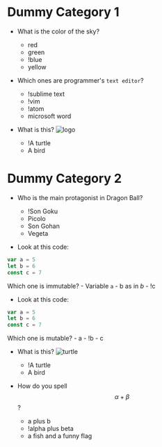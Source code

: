 # Dummy Category 1

* What is the color of the sky?
    - red
    - green
    - !blue
    - yellow

* Which ones are programmer's `text editor`?
    - !sublime text
    - !vim
    - !atom
    - microsoft word

* What is this?
![logo](https://raw.githubusercontent.com/goFrendiAsgard/chimera-framework/master/logo.png)
    - !A turtle
    - A bird

# Dummy Category 2

* Who is the main protagonist in Dragon Ball?
    - !Son Goku
    - Picolo
    - Son Gohan
    - Vegeta

* Look at this code:
```javascript
var a = 5
let b = 6
const c = 7
```
Which one is immutable?
    - Variable `a`
    - b as in $b$
    - !c

* Look at this code:
```javascript
var a = 5
let b = 6
const c = 7
```
Which one is mutable?
    - a
    - !b
    - c


* What is this?
![turtle](turtle.png)
    - !A turtle
    - A bird

* How do you spell $$\alpha + \beta$$?
    - a plus b
    - !alpha plus beta
    - a fish and a funny flag
